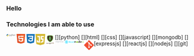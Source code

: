 ### Hello

<!--
**alperkaya0/alperkaya0** is a ✨ _special_ ✨ repository because its `README.md` (this file) appears on your GitHub profile.

Here are some ideas to get you started:

- 🔭 I’m currently working on ...
- 🌱 I’m currently learning ...
- 👯 I’m looking to collaborate on ...
- 🤔 I’m looking for help with ...
- 💬 Ask me about ...
- 📫 How to reach me: ...
- 😄 Pronouns: ...
- ⚡ Fun fact: ...
-->
### Technologies I am able to use
[<img src="https://github.com/alperkaya0/alperkaya0/blob/main/python.png" align="left" width="26px" />][python]
[<img src="https://github.com/alperkaya0/alperkaya0/blob/main/html.png" align="left" width="26px" />][html]
[<img src="https://github.com/alperkaya0/alperkaya0/blob/main/css.png" align="left" width="26px" />][css]
[<img src="https://github.com/alperkaya0/alperkaya0/blob/main/js.png" align="left" width="26px" />][javascript]
[<img src="https://github.com/alperkaya0/alperkaya0/blob/main/mongodb.png" align="left" width="26px" />][mongodb]
[<img src="https://github.com/alperkaya0/alperkaya0/blob/main/expressjs.png" align="left" width="26px" />][expressjs]
[<img src="https://github.com/alperkaya0/alperkaya0/blob/main/reactjs.png" align="left" width="26px" />][reactjs]
[<img src="https://github.com/alperkaya0/alperkaya0/blob/main/nodejs.png" align="left" width="26px" />][nodejs]
[<img src="https://github.com/alperkaya0/alperkaya0/blob/main/git.png" align="left" width="26px" />][git]
